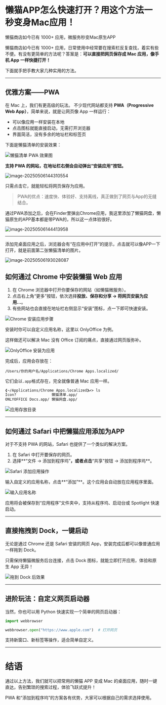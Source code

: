 # 懒猫APP怎么快速打开？用这个方法一秒变身Mac应用！

懒猫商店如今已有 1000+ 应用，微服务秒变Mac原生APP



懒猫商店如今已有 1000+ 应用，日常使用中经常要在搜索栏反复查找，着实有些不便。有没有更简单的方法呢？答案是：**可以直接把网页保存成 Mac 应用，像手机 App 一样快捷打开！**

下面就手把手教大家几种实用的方法。

------

## 优雅方案——PWA

在 Mac 上，我们有更高级的玩法。
 不少现代网站都支持 **PWA（Progressive Web App）**，简单来说，就是让网页像 App 一样运行：

- 可以像应用一样安装在本地
- 点击图标就能直接启动，无需打开浏览器
- 界面简洁，没有多余的地址栏和标签页

下面是懒猫清单的安装效果：

![懒猫清单 PWA 效果图](https://raw.githubusercontent.com/cloudsmithy/picgo-imh/master/image-20250506145822013.png)

**支持 PWA 的网站，在地址栏右侧会自动弹出“安装应用”按钮。**

![image-20250506144310554](https://raw.githubusercontent.com/cloudsmithy/picgo-imh/master/image-20250506144310554.png)



 只需点击它，就能轻松将网页保存为应用。

> PWA的优点：速度快、体验好、支持离线，真正做到了网页与App的无缝结合。



通过PWA添加之后，会在Finder里弹出Chrome应用，我这里添加了懒猫网盘，懒猫原生的APP基本都是带PWA的，所以这一点体验很好。

![image-20250506144413958](https://raw.githubusercontent.com/cloudsmithy/picgo-imh/master/image-20250506144413958.png)

------



添加完桌面应用之后，浏览器会有“在应用中打开”的提示，点击就可以像APP一下打开，就是前面第二张懒猫清单的图片。



![image-20250506193028087](https://raw.githubusercontent.com/cloudsmithy/picgo-imh/master/image-20250506193028087.png)



## 如何通过 Chrome 中安装懒猫 Web 应用

1. 在 Chrome 浏览器中打开你要保存的网站（如懒猫微服务）。
2. 点击右上角“更多”按钮，依次选择**投放、保存和分享 → 将网页安装为应用...**。
3. 有些网站也会直接在地址栏右侧显示“安装”图标，点一下即可快速安装。

![Chrome 安装应用步骤](https://raw.githubusercontent.com/cloudsmithy/picgo-imh/master/image-20250506145022908.png)



安装时你可以自定义应用名称，这里以 OnlyOffice 为例。

这样做还可以解决 Mac 没有 Office 订阅的痛点，直接通过网页版弥补。



![OnlyOffice 安装为应用](https://raw.githubusercontent.com/cloudsmithy/picgo-imh/master/image-20250506145157209.png)

完成后，应用会存放在：

```
/Users/你的用户名/Applications/Chrome Apps.localized/
```

它们会以`.app`格式存在，完全就像普通 Mac 应用一样。

```bash
❰~/Applications/Chrome Apps.localized❱✔≻ ls                   
Icon?                懒猫清单.app/
ONLYOFFICE Docs.app/ 懒猫网盘.app/
```

![应用存放目录](https://raw.githubusercontent.com/cloudsmithy/picgo-imh/master/image-20250506145210451.png)

------

## 如何通过 Safari 中把懒猫应用添加为APP

对于不支持 PWA 的网站，Safari 也提供了一个类似的解决方案。

1. 在 Safari 中打开要保存的网页。
2. 选择**“文件 → 添加到程序坞”**，或者点击**“共享”按钮 → 添加到程序坞**。

![Safari 添加应用操作](https://raw.githubusercontent.com/cloudsmithy/picgo-imh/master/image-20250506202105954.png)

输入自定义的应用名称，点击**“添加”**。这个应用会自动放在应用程序里面。

![输入应用名称](https://raw.githubusercontent.com/cloudsmithy/picgo-imh/master/image-20250506202120973.png)

应用将会被保存到“应用程序”文件夹中，支持从程序坞、启动台或 Spotlight 快速启动。

------

## 直接拖拽到 Dock，一键启动

无论是通过 Chrome 还是 Safari 安装的网页 App，安装完成后都可以像普通应用一样拖到 Dock。

只需保持懒猫微服务后台连接，点击 Dock 图标，就能立即打开应用，体验和原生 App 无异！

![拖到 Dock 后效果](https://raw.githubusercontent.com/cloudsmithy/picgo-imh/master/image-20250506202828139.png)

------

## 进阶玩法：自定义网页启动器

当然，你也可以用 Python 快速实现一个简单的网页启动器：

```python
import webbrowser

webbrowser.open("https://www.apple.com")  # 打开网页
```

支持新窗口、新标签等操作，适合简单自定义。

------

# 结语

通过以上方法，我们就可以把常用的懒猫 APP 变成 Mac 的桌面应用，随时一键直达，告别繁琐的搜索过程，体验飞跃式提升！

PWA 和“添加到程序坞”的方案各有优势，大家可以根据自己的需求选择使用。